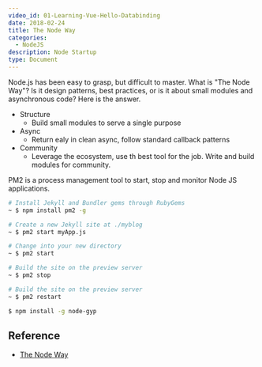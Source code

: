```yaml
---
video_id: 01-Learning-Vue-Hello-Databinding
date: 2018-02-24
title: The Node Way
categories:
  - NodeJS
description: Node Startup
type: Document
---
```

Node.js has been easy to grasp, but difficult to master. What is "The Node Way"? Is it design patterns, best practices, or is it about small modules and asynchronous code? Here is the answer.

* Structure
  * Build small modules to serve a single purpose
* Async
  * Return ealy in clean async, follow standard callback patterns
* Community
  * Leverage the ecosystem, use th best tool for the job. Write and build modules for community.

PM2 is a process management tool to start, stop and monitor Node JS applications.

~~~ bash
# Install Jekyll and Bundler gems through RubyGems
~ $ npm install pm2 -g

# Create a new Jekyll site at ./myblog
~ $ pm2 start myApp.js

# Change into your new directory
~ $ pm2 start

# Build the site on the preview server
~ $ pm2 stop

# Build the site on the preview server
~ $ pm2 restart
~~~

~~~ bash
$ npm install -g node-gyp
~~~

## Reference

* [The Node Way](http://thenodeway.io/)
